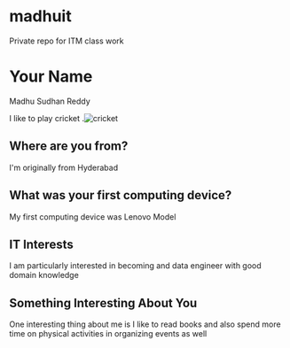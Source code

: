 # madhuit
Private repo for ITM class work
# Your Name 
Madhu Sudhan Reddy





I like to play cricket .![cricket](https://github.com/illinoistech-itm/sthupakula/assets/156345251/43b1e7b0-36fb-4844-800a-289f472e9204)

## Where are you from?
I'm originally from Hyderabad

## What was your first computing device?
My first computing device was Lenovo Model

## IT Interests
I am particularly interested in becoming and data engineer with good domain knowledge

## Something Interesting About You
One interesting thing about me is I like to read books and also spend more time on physical activities in organizing events as well
